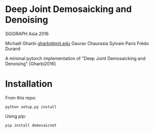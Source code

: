 # Deep Joint Demosaicking and Denoising
SiGGRAPH Asia 2016

Michaël Gharbi gharbi@mit.edu Gaurav Chaurasia Sylvain Paris Frédo Durand

A minimal pytorch implementation of "Deep Joint Demosaicking and Denoising" [Gharbi2016]

# Installation

From this repo:

```shell
python setup.py install
```

Using pip:

```shell
pip install demosaicnet
```
